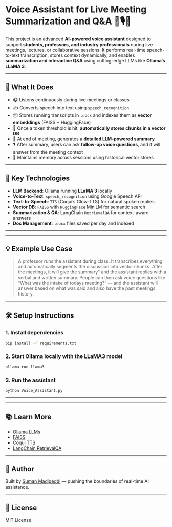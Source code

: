 
# Voice Assistant for Live Meeting Summarization and Q&A 🧠🎙️📄

This project is an advanced **AI-powered voice assistant** designed to support **students, professors, and industry professionals** during live meetings, lectures, or collaborative sessions. It performs real-time speech-to-text transcription, stores context dynamically, and enables **summarization and interactive Q&A** using cutting-edge LLMs like **Ollama’s LLaMA 3**.

---

## 🚀 What It Does

- 🎧 Listens continuously during live meetings or classes
- ✍️ Converts speech into text using `speech_recognition`
- 📦 Stores running transcripts in `.docx` and indexes them as **vector embeddings** (FAISS + HuggingFace)
- 🧠 Once a token threshold is hit, **automatically stores chunks in a vector DB**
- 📄 At end of meeting, generates a **detailed LLM-powered summary**
- ❓ After summary, users can ask **follow-up voice questions**, and it will answer from the meeting context
- 🔁 Maintains memory across sessions using historical vector stores

---

## 🧠 Key Technologies

- **LLM Backend**: Ollama running **LLaMA 3** locally
- **Voice-to-Text**: `speech_recognition` using Google Speech API
- **Text-to-Speech**: `TTS` (Coqui’s Glow-TTS) for natural spoken replies
- **Vector DB**: `FAISS` with `HuggingFace` MiniLM for semantic search
- **Summarization & QA**: LangChain `RetrievalQA` for context-aware answers
- **Doc Management**: `.docx` files saved per day and indexed

---

---

## 💡 Example Use Case

> A professor runs the assistant during class. It transcribes everything and automatically segments the discussion into vector chunks. After the meetings, it will give the summary” and the assistant replies with a verbal and written summary. People can then ask voice questions like “What was the intake of todays meeting?” — and the assistant will answer based on what was said and also have the past meetings history.

---

## 🛠️ Setup Instructions

### 1. Install dependencies
```bash
pip install -r requirements.txt
```

### 2. Start Ollama locally with the LLaMA3 model
```bash
ollama run llama3
```

### 3. Run the assistant
```bash
python Voice_Assistant.py
```

---

---

## 📚 Learn More

- [Ollama LLMs](https://ollama.com)
- [FAISS](https://github.com/facebookresearch/faiss)
- [Coqui TTS](https://github.com/coqui-ai/TTS)
- [LangChain RetrievalQA](https://docs.langchain.com/docs/modules/chains)

---

## 📌 Author

Built by [Suman Madipeddi](https://github.com/SumanMadipeddi) — pushing the boundaries of real-time AI assistance.

---

## 📜 License

MIT License
